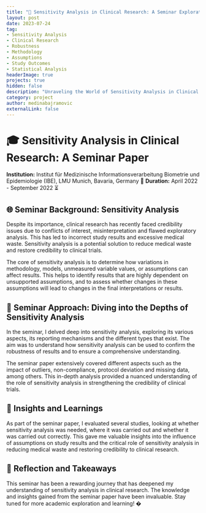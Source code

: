 ```yaml
---
title: "🔬 Sensitivity Analysis in Clinical Research: A Seminar Exploration"
layout: post
date: 2023-07-24
tag:
- Sensitivity Analysis
- Clinical Research
- Robustness
- Methodology
- Assumptions
- Study Outcomes
- Statistical Analysis
headerImage: true
projects: true
hidden: false
description: "Unraveling the World of Sensitivity Analysis in Clinical Research through a Seminar"
category: project
author: medinabajramovic
externalLink: false
---
```


# 🎓 Sensitivity Analysis in Clinical Research: A Seminar Paper 
**Institution:** Institut für Medizinische Informationsverarbeitung Biometrie und Epidemiologie (IBE), LMU Munich, Bavaria, Germany 📍
**Duration:** April 2022 - September 2022 ⏳

## 🌐 Seminar Background: Sensitivity Analysis
Despite its importance, clinical research has recently faced credibility issues due to conflicts of interest, misinterpretation and flawed exploratory analysis. This has led to incorrect study results and excessive medical waste. Sensitivity analysis is a potential solution to reduce medical waste and restore credibility to clinical trials. 

The core of sensitivity analysis is to determine how variations in methodology, models, unmeasured variable values, or assumptions can affect results. This helps to identify results that are highly dependent on unsupported assumptions, and to assess whether changes in these assumptions will lead to changes in the final interpretations or results.

## 🎯 Seminar Approach: Diving into the Depths of Sensitivity Analysis 

In the seminar, I delved deep into sensitivity analysis, exploring its various aspects, its reporting mechanisms and the different types that exist. The aim was to understand how sensitivity analysis can be used to confirm the robustness of results and to ensure a comprehensive understanding. 

The seminar paper extensively covered different aspects such as the impact of outliers, non-compliance, protocol deviation and missing data, among others. This in-depth analysis provided a nuanced understanding of the role of sensitivity analysis in strengthening the credibility of clinical trials.

## 🚀 Insights and Learnings 
As part of the seminar paper, I evaluated several studies, looking at whether sensitivity analysis was needed, where it was carried out and whether it was carried out correctly. This gave me valuable insights into the influence of assumptions on study results and the critical role of sensitivity analysis in reducing medical waste and restoring credibility to clinical research.

## 📌 Reflection and Takeaways 

This seminar has been a rewarding journey that has deepened my understanding of sensitivity analysis in clinical research. The knowledge and insights gained from the seminar paper have been invaluable. Stay tuned for more academic exploration and learning! �
